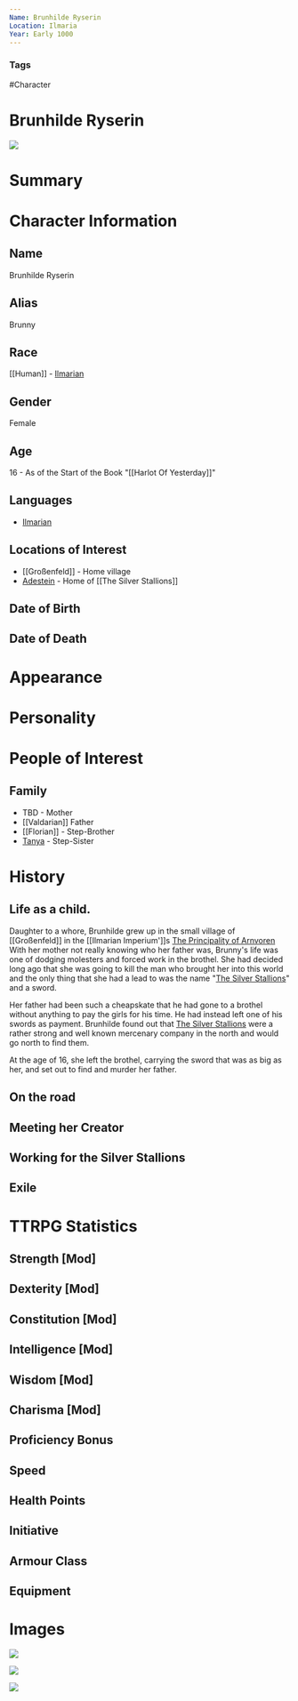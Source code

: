```yaml
---
Name: Brunhilde Ryserin
Location: Ilmaria
Year: Early 1000
---
```


### Tags
#Character

# Brunhilde Ryserin

![](768a9acec4667587b4c52c493d3e25a8.jpg)

# Summary


# Character Information

## Name
Brunhilde Ryserin 

## Alias
Brunny

## Race
[[Human]] - [Ilmarian](Ilmarian.md)

## Gender
Female

## Age
16 - As of the Start of the Book "[[Harlot Of Yesterday]]" 
## Languages
- [Ilmarian](Ilmarian.md)

## Locations of Interest
- [[Großenfeld]] - Home village
- [Adestein](Adestein.md) - Home of [[The Silver Stallions]]



## Date of Birth

## Date of Death

# Appearance

# Personality

# People of Interest
## Family
-  TBD -  Mother  
- [[Valdarian]] Father
- [[Florian]] - Step-Brother
- [Tanya](Tanya.md) - Step-Sister 

# History
## Life as a child.
Daughter to a whore, Brunhilde grew up in the small village of [[Großenfeld]] in the [[Ilmarian Imperium']]s [The Principality of Arnvoren](The%20Principality%20of%20Arnvoren) With her mother not really knowing who her father was, Brunny's life was one of dodging molesters and forced work in the brothel. She had decided long ago that she was going to kill the man who brought her into this world and the only thing that she had a lead to was the name "[The Silver Stallions](The%20Silver%20Stallions)" and a sword. 

Her father had been such a cheapskate that he had gone to a brothel without anything to pay the girls for his time. He had instead left one of his swords as payment. Brunhilde found out that [The Silver Stallions](The%20Silver%20Stallions) were a rather strong and well known mercenary company in the north and would go north to find them. 

At the age of 16, she left the brothel, carrying the sword that was as big as her, and set out to find and murder her father. 

## On the road


## Meeting her Creator


## Working for the Silver Stallions


## Exile



# TTRPG Statistics
## Strength [Mod] 

## Dexterity [Mod] 

## Constitution [Mod] 

## Intelligence [Mod] 

## Wisdom [Mod] 

## Charisma [Mod] 

## Proficiency Bonus 

## Speed 

## Health Points 

## Initiative 

## Armour Class 

## Equipment

# Images

![](ad44a01f470f07e684889c3ac2f24e1b%201.jpg)

![](725eeba3062599c2a52e18aaeef2eaaa.jpg)


![](e2064c5094ac610a6d34c1c679f34a10.jpg)